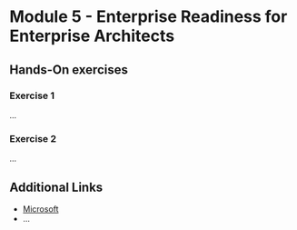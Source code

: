 
# Module 5 - Enterprise Readiness for Enterprise Architects

## Hands-On exercises

### Exercise 1

...

### Exercise 2

...

## Additional Links

* [Microsoft](https://microsoft.com)
* ...